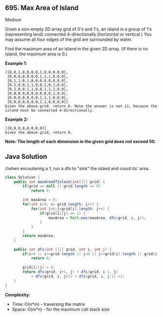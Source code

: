 ## 695. Max Area of Island
Medium

Given a non-empty 2D array grid of 0's and 1's, an island is a group of 1's (representing land) connected 4-directionally (horizontal or vertical.) You may assume all four edges of the grid are surrounded by water.

Find the maximum area of an island in the given 2D array. (If there is no island, the maximum area is 0.)

**Example 1:**
```
[[0,0,1,0,0,0,0,1,0,0,0,0,0],
 [0,0,0,0,0,0,0,1,1,1,0,0,0],
 [0,1,1,0,1,0,0,0,0,0,0,0,0],
 [0,1,0,0,1,1,0,0,1,0,1,0,0],
 [0,1,0,0,1,1,0,0,1,1,1,0,0],
 [0,0,0,0,0,0,0,0,0,0,1,0,0],
 [0,0,0,0,0,0,0,1,1,1,0,0,0],
 [0,0,0,0,0,0,0,1,1,0,0,0,0]]
Given the above grid, return 6. Note the answer is not 11, because the island must be connected 4-directionally.
```

**Example 2:**
```
[[0,0,0,0,0,0,0,0]]
Given the above grid, return 0.
```

**Note: The length of each dimension in the given grid does not exceed 50.**

## Java Solution
//when encoutering a 1, run a dfs to "sink" the island and count its' area.

```java
class Solution {
    public int maxAreaOfIsland(int[][] grid) {
        if(grid == null || grid.length == 0)
            return 0;
        
        int maxArea = 0;
        for(int i=0; i< grid.length; i++) {
            for(int j=0;j<grid[i].length; j++) {
                if(grid[i][j] == 1) {
                    maxArea = Math.max(maxArea, dfs(grid, i, j));
                }
            }
        }
        return maxArea;
    }
    
    public int dfs(int [][] grid, int i, int j) {
        if(i<0 || i>=grid.length || j<0 || j>=grid[i].length || grid[i][j] == 0)
            return 0;
        
        grid[i][j] = 0;
        return dfs(grid, i+1, j) + dfs(grid, i-1, j) 
            + dfs(grid, i, j+1) + dfs(grid, i, j-1) +1;
    }
}
```

**Complexity:**
* Time: O(n*m) - traversing the matrix
* Space: O(m*n) - for the maximum call stack size
